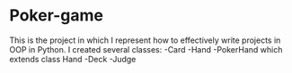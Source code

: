 # Poker-game
This is the project in which I represent how to effectively write projects in OOP in Python. I created several classes:
-Card 
-Hand
-PokerHand which extends class Hand
-Deck
-Judge
